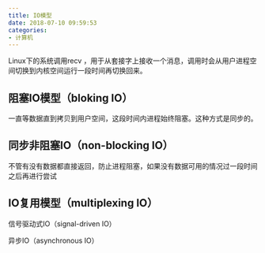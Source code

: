 ```yaml
---
title: IO模型
date: 2018-07-10 09:59:53
categories:
- 计算机
---
```

Linux下的系统调用recv ，用于从套接字上接收一个消息，调用时会从用户进程空间切换到内核空间运行一段时间再切换回来。







## 阻塞IO模型（bloking IO）
一直等数据直到拷贝到用户空间，这段时间内进程始终阻塞。这种方式是同步的。

## 同步非阻塞IO（non-blocking IO）
不管有没有数据都直接返回，防止进程阻塞，如果没有数据可用的情况过一段时间之后再进行尝试

## IO复用模型（multiplexing IO）


信号驱动式IO（signal-driven IO）

异步IO（asynchronous IO）
